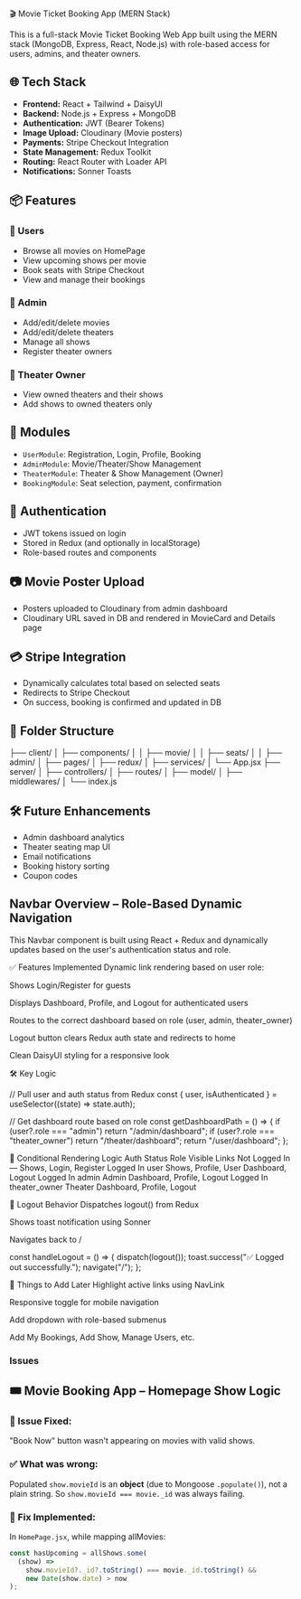  🎬 Movie Ticket Booking App (MERN Stack)

This is a full-stack Movie Ticket Booking Web App built using the MERN stack (MongoDB, Express, React, Node.js) with role-based access for users, admins, and theater owners.

## 🌐 Tech Stack

- **Frontend:** React + Tailwind + DaisyUI
- **Backend:** Node.js + Express + MongoDB
- **Authentication:** JWT (Bearer Tokens)
- **Image Upload:** Cloudinary (Movie posters)
- **Payments:** Stripe Checkout Integration
- **State Management:** Redux Toolkit
- **Routing:** React Router with Loader API
- **Notifications:** Sonner Toasts

## 📦 Features

### 👤 Users
- Browse all movies on HomePage
- View upcoming shows per movie
- Book seats with Stripe Checkout
- View and manage their bookings

### 👑 Admin
- Add/edit/delete movies
- Add/edit/delete theaters
- Manage all shows
- Register theater owners

### 🏢 Theater Owner
- View owned theaters and their shows
- Add shows to owned theaters only

## 🧩 Modules
- `UserModule`: Registration, Login, Profile, Booking
- `AdminModule`: Movie/Theater/Show Management
- `TheaterModule`: Theater & Show Management (Owner)
- `BookingModule`: Seat selection, payment, confirmation

## 🔐 Authentication
- JWT tokens issued on login
- Stored in Redux (and optionally in localStorage)
- Role-based routes and components

## 📷 Movie Poster Upload
- Posters uploaded to Cloudinary from admin dashboard
- Cloudinary URL saved in DB and rendered in MovieCard and Details page

## 💳 Stripe Integration
- Dynamically calculates total based on selected seats
- Redirects to Stripe Checkout
- On success, booking is confirmed and updated in DB

## 📁 Folder Structure
├── client/ │ ├── components/ │ │ ├── movie/ │ │ ├── seats/ │ │ ├── admin/ │ ├── pages/ │ ├── redux/ │ ├── services/ │ └── App.jsx ├── server/ │ ├── controllers/ │ ├── routes/ │ ├── model/ │ ├── middlewares/ │ └── index.js

## 🛠️ Future Enhancements
- Admin dashboard analytics
- Theater seating map UI
- Email notifications
- Booking history sorting
- Coupon codes

## Navbar Overview – Role-Based Dynamic Navigation
This Navbar component is built using React + Redux and dynamically updates based on the user's authentication status and role.

✅ Features Implemented
Dynamic link rendering based on user role:

Shows Login/Register for guests

Displays Dashboard, Profile, and Logout for authenticated users

Routes to the correct dashboard based on role (user, admin, theater_owner)

Logout button clears Redux auth state and redirects to home

Clean DaisyUI styling for a responsive look

🛠 Key Logic

// Pull user and auth status from Redux
const { user, isAuthenticated } = useSelector((state) => state.auth);

// Get dashboard route based on role
const getDashboardPath = () => {
  if (user?.role === "admin") return "/admin/dashboard";
  if (user?.role === "theater_owner") return "/theater/dashboard";
  return "/user/dashboard";
};

🔁 Conditional Rendering Logic
Auth Status	Role	Visible Links
Not Logged In	—	Shows, Login, Register
Logged In	user	Shows, Profile, User Dashboard, Logout
Logged In	admin	Admin Dashboard, Profile, Logout
Logged In	theater_owner	Theater Dashboard, Profile, Logout

🔐 Logout Behavior
Dispatches logout() from Redux

Shows toast notification using Sonner

Navigates back to /

const handleLogout = () => {
  dispatch(logout());
  toast.success("✅ Logged out successfully.");
  navigate("/");
};

🧠 Things to Add Later
Highlight active links using NavLink

Responsive toggle for mobile navigation

Add dropdown with role-based submenus

Add My Bookings, Add Show, Manage Users, etc.


### Issues
## 🎟️ Movie Booking App – Homepage Show Logic

### 🐞 Issue Fixed:
"Book Now" button wasn't appearing on movies with valid shows.

### ✅ What was wrong:
Populated `show.movieId` is an **object** (due to Mongoose `.populate()`), not a plain string. 
So `show.movieId === movie._id` was always failing.

### 🔧 Fix Implemented:
In `HomePage.jsx`, while mapping allMovies:

```js
const hasUpcoming = allShows.some(
  (show) =>
    show.movieId?._id?.toString() === movie._id.toString() &&
    new Date(show.date) > now
);
